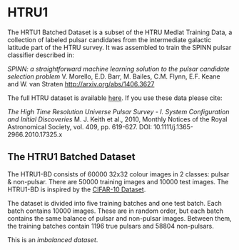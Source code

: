 # HTRU1

The HRTU1 Batched Dataset is a subset of the HTRU Medlat Training Data, a collection of labeled pulsar candidates from the intermediate galactic latitude part of the HTRU survey. It was assembled to train the SPINN pulsar classifier described in:

*SPINN: a straightforward machine learning solution to the pulsar candidate selection problem*
V. Morello, E.D. Barr, M. Bailes, C.M. Flynn, E.F. Keane and W. van Straten
http://arxiv.org/abs/1406.3627

The full HTRU dataset is available [here](https://archive.ics.uci.edu/ml/datasets/HTRU2#). If you use these data please cite:

*The High Time Resolution Universe Pulsar Survey - I. System Configuration and Initial Discoveries* 
M. J. Keith et al., 2010, Monthly Notices of the Royal Astronomical Society, vol. 409, pp. 619-627. DOI: 10.1111/j.1365-2966.2010.17325.x 

## The HTRU1 Batched Dataset

The HTRU1-BD consists of 60000 32x32 colour images in 2 classes: pulsar & non-pulsar. There are 50000 training images and 10000 test images. The HTRU1-BD is inspired by the [CIFAR-10 Dataset](http://www.cs.toronto.edu/~kriz/cifar.html).

The dataset is divided into five training batches and one test batch. Each batch contains 10000 images. These are in random order, but each batch contains the same balance of pulsar and non-pulsar images. Between them, the training batches contain 1196 true pulsars and 58804 non-pulsars. 

This is an *imbalanced dataset*.
